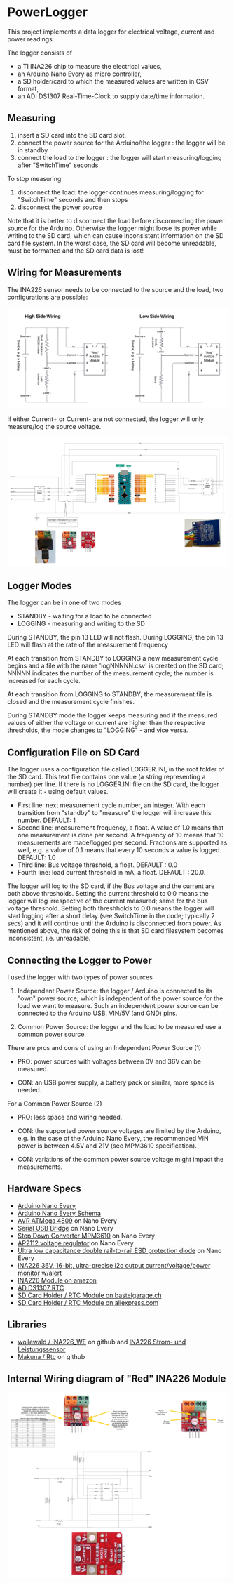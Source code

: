 # PowerLogger

This project implements a data logger for electrical voltage, current and power readings. 

The logger consists of
- a TI INA226 chip to measure the electrical values,
- an Arduino Nano Every as micro controller,
- a SD holder/card to which the measured values are written in CSV format,
- an ADI DS1307 Real-Time-Clock to supply date/time information.

## Measuring

1) insert a SD card into the SD card slot. 
2) connect the power source for the Arduino/the logger : the logger will be in standby
3) connect the load to the logger : the logger will start measuring/logging after "SwitchTime" seconds

To stop measuring
1) disconnect the load: the logger continues measuring/logging for "SwitchTime" seconds and then stops
2) disconnect the power source

Note that it is better to disconnect the load before disconnecting the power source for the Arduino. Otherwise the logger might loose its power while writing to the SD card, which can cause inconsistent information on the SD card file system. In the worst case, the SD card will become unreadable, must be formatted and the SD card data is lost!

## Wiring for Measurements

The INA226 sensor needs to be connected to the source and the load, two configurations are possible:

<img src=./images/HiLo%20Wiring.png width="960">


If either Current+ or Current- are not connected, the logger will only measure/log the source voltage.

![Diagram](/images/FullDiagram.png)

## Logger Modes

The logger can be in one of two modes
- STANDBY - waiting for a load to be connected
- LOGGING - measuring and writing to the SD

During STANDBY, the pin 13 LED will not flash.
During LOGGING, the pin 13 LED will flash at the rate of the measurement frequency

At each transition from STANDBY to LOGGING a new measurement cycle begins and
a file with the name 'logNNNNN.csv' is created on the SD card; NNNNN indicates 
the number of the measurement cycle; the number is increased for each cycle. 

At each transition from LOGGING to STANDBY, the measurement file is closed and
the measurement cycle finishes.

During STANDBY mode the logger keeps measuring and if the measured values of either 
the voltage or current are higher than the respective thresholds, the mode changes
to "LOGGING" - and vice versa.

## Configuration File on SD Card

The logger uses a configuration file called LOGGER.INI, in the root folder of the SD card.
This text file contains one value (a string representing a number) per line.
If there is no LOGGER.INI file on the SD card, the logger will create it - using default values.

* First line: next measurement cycle number, an integer. With each transition from "standby" to "measure"
the logger will increase this number.  DEFAULT: 1
* Second line: measurement frequency, a float. A value of 1.0 means that one measurement is done per second. 
A frequency of 10 means that 10 measurements are made/logged per second. Fractions are supported as well, e.g. 
a value of 0.1 means that every 10 seconds a value is logged. DEFAULT: 1.0
* Third line: Bus voltage threshold, a float. DEFAULT : 0.0
* Fourth line: load current threshold in mA, a float. DEFAULT : 20.0. 

The logger will log to the SD card, if the Bus voltage and the current are both above thresholds. Setting the current threshold to 0.0 means the logger will log irrespective of the current measured; same for the bus voltage threshold. Setting both threshholds to 0.0 means the logger will start logging after a short delay (see SwitchTime in the code; typically 2 secs) and it will continue until the Arduino is disconnected from power. As mentioned above, the risk of doing this is that SD card filesystem becomes inconsistent, i.e. unreadable. 

## Connecting the Logger to Power

I used the logger with two types of power sources 

1. Independent Power Source: the logger / Arduino is connected to its "own" power source, which is independent of the power source for the load we want to measure. Such an independent power source can be connected to the Arduino USB, VIN/5V (and GND) pins. 

2. Common Power Source: the logger and the load to be measured use a common power source.


There are pros and cons of using an Independent Power Source (1)

   * PRO: power sources with voltages between 0V and 36V can be measured.

   * CON: an USB power supply, a battery pack or similar, more space is needed.

For a Common Power Source (2)

   * PRO: less space and wiring needed.

   * CON: the supported power source voltages are limited by the Arduino, e.g. in the case of the Arduino Nano Every, the recommended VIN power is between 4.5V and 21V (see MPM3610 specification). 

   * CON: variations of the common power source voltage might impact the measurements.


## Hardware Specs

* [Arduino Nano Every](https://docs.arduino.cc/resources/datasheets/ABX00028-datasheet.pdf)
* [Arduino Nano Every Schema](https://content.arduino.cc/assets/NANOEveryV3.0_sch.pdf)
* [AVR ATMega 4809](https://www.microchip.com/en-us/product/atmega4809) on Nano Every
* [Serial USB Bridge](https://ww1.microchip.com/downloads/en/DeviceDoc/Atmel-42363-SAM-D11_Datasheet.pdf) on Nano Every
* [Step Down Converter MPM3610](https://www.monolithicpower.com/en/documentview/productdocument/index/version/2/document_type/datasheet/lang/en/sku/MPM3610GQV-Z/document_id/2090) on Nano Every
* [AP2112 voltage regulator](https://www.diodes.com/assets/Datasheets/AP2112.pdf) on Nano Every
* [Ultra low capacitance double rail-to-rail ESD protection diode](https://www.nexperia.com/product/PRTR5V0U2X) on Nano Every
* [INA226 36V, 16-bit, ultra-precise i2c output current/voltage/power monitor w/alert](https://www.ti.com/product/INA226) 
* [INA226 Module on amazon](https://www.amazon.de/dp/B0DGXPWDMP)
* [AD DS1307 RTC](https://www.analog.com/media/en/technical-documentation/data-sheets/ds1307.pdf)
* [SD Card Holder / RTC Module on bastelgarage.ch](https://www.bastelgarage.ch/micro-sd-data-logger-module-with-rtc)
* [SD Card Holder / RTC Module on aliexpress.com](https://www.aliexpress.com/item/1005006248586820.html)

## Libraries
* [wollewald / INA226_WE](https://github.com/wollewald/INA226_WE) on github and [INA226 Strom- und Leistungssensor](https://wolles-elektronikkiste.de/ina226)
* [Makuna / Rtc](https://github.com/Makuna/Rtc/wiki) on github


## Internal Wiring diagram of "Red" INA226 Module

![Diagram](/images/INA226%20red%20module%20wiring.png)

